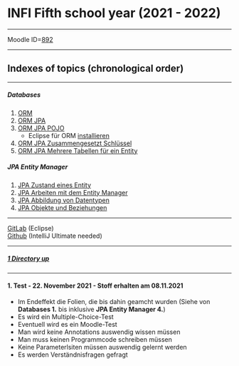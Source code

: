 # INFI Fifth school year (2021 - 2022)

----

Moodle ID=[892](https://moodle2.htlinn.ac.at/course/view.php?id=892)

----

Indexes of topics (chronological order)
-------------------------------------

---

##### Databases

1. [ORM](./ORM.md) 
2. [ORM JPA](./ORM_JPA.md)
3. [ORM JPA POJO](./ORM_JPA_POJO.md)
   - Eclipse für ORM [installieren](./EclipseInstallation.md)
4. [ORM JPA Zusammengesetzt Schlüssel](./ORM_JPA_ZusammengesetzteSchluessel.md)
5. [ORM JPA Mehrere Tabellen für ein Entity](./ORM_JPA_MultipleTables.md)

##### JPA Entity Manager

1. [JPA Zustand eines Entity](./ZustandEntity.md)
2. [JPA Arbeiten mit dem Entity Manager](./ArbeitenEntityManager.md)
3. [JPA Abbildung von Datentypen](./AbbildungDatentypen.md)
4. [JPA Objekte und Beziehungen](./ObjekteBeziehungen.md)

----

[GitLab](https://gitlab.com/AmaMark) (Eclipse) <br/>
[Github](https://github.com/Baumbart13/HTL_INFI_DB) (IntelliJ Ultimate needed)

----

##### [1 Directory up](./../README.md)

----

#### **1. Test - 22. November 2021 - Stoff erhalten am 08.11.2021**
   - Im Endeffekt die Folien, die bis dahin geamcht wurden (Siehe von **Databases 1.** bis inklusive **JPA Entity Manager 4.**)
   - Es wird ein Multiple-Choice-Test
   - Eventuell wird es ein Moodle-Test
   - Man wird keine Annotations auswendig wissen müssen
   - Man muss keinen Programmcode schreiben müssen
   - Keine Parameterlsiten müssen auswendig gelernt werden
   - Es werden Verständnisfragen gefragt
